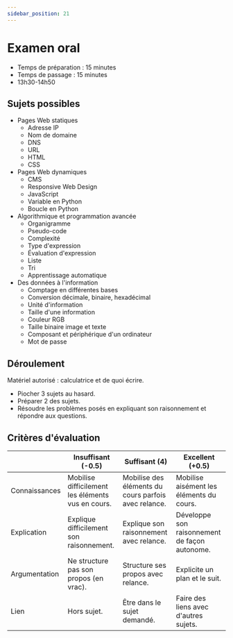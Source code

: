 ```yaml
---
sidebar_position: 21
---
```


# Examen oral

- Temps de préparation : 15 minutes
- Temps de passage : 15 minutes
- 13h30-14h50

## Sujets possibles

- Pages Web statiques
  - Adresse IP
  - Nom de domaine
  - DNS
  - URL
  - HTML
  - CSS
- Pages Web dynamiques
  - CMS
  - Responsive Web Design
  - JavaScript
  - Variable en Python
  - Boucle en Python
- Algorithmique et programmation avancée
  - Organigramme
  - Pseudo-code
  - Complexité
  - Type d'expression
  - Évaluation d'expression
  - Liste
  - Tri
  - Apprentissage automatique
- Des données à l'information
  - Comptage en différentes bases
  - Conversion décimale, binaire, hexadécimal
  - Unité d'information
  - Taille d'une information
  - Couleur RGB
  - Taille binaire image et texte
  - Composant et périphérique d'un ordinateur
  - Mot de passe

## Déroulement

Matériel autorisé : calculatrice et de quoi écrire.

- Piocher 3 sujets au hasard.
- Préparer 2 des sujets.
- Résoudre les problèmes posés en expliquant son raisonnement et répondre aux questions.

## Critères d'évaluation

| &nbsp;        | Insuffisant (-0.5)                                | Suffisant (4)                                        | Excellent (+0.5)                              |
| ------------- | ------------------------------------------------- | ---------------------------------------------------- | --------------------------------------------- |
| Connaissances | Mobilise difficilement les éléments vus en cours. | Mobilise des éléments du cours parfois avec relance. | Mobilise aisément les éléments du cours.      |
| Explication   | Explique difficilement son raisonnement.          | Explique son raisonnement avec relance.              | Développe son raisonnement de façon autonome. |
| Argumentation | Ne structure pas son propos (en vrac).            | Structure ses propos avec relance.                   | Explicite un plan et le suit.                 |
| Lien          | Hors sujet.                                       | Être dans le sujet demandé.                          | Faire des liens avec d'autres sujets.         |
